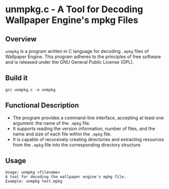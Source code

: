 # unmpkg.c - A Tool for Decoding Wallpaper Engine's mpkg Files

## Overview
`unmpkg` is a program written in C language for decoding `.mpkg` files of Wallpaper Engine. This program adheres to the principles of free software and is released under the GNU General Public License (GPL).

## Build it
```shell
gcc unmpkg.c -o unmpkg
```

## Functional Description
- The program provides a command-line interface, accepting at least one argument: the name of the `.mpkg` file.
- It supports reading the version information, number of files, and the name and size of each file within the `.mpkg` file.
- It is capable of recursively creating directories and extracting resources from the `.mpkg` file into the corresponding directory structure.

## Usage
```shell
Usage: unmpkg <filename>
A tool for decoding the wallpaper engine's mpkg file.
Example: unmpkg test.mpkg